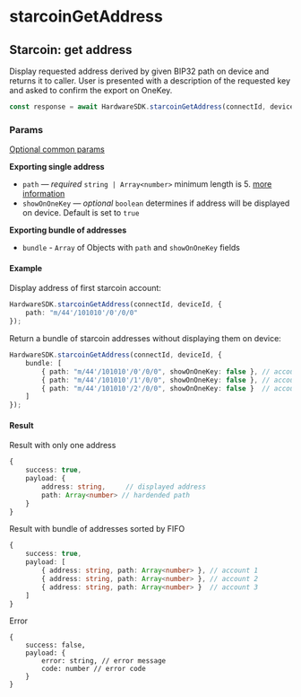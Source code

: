 # starcoinGetAddress

## Starcoin: get address

Display requested address derived by given BIP32 path on device and returns it to caller. User is presented with a description of the requested key and asked to confirm the export on OneKey.

```typescript
const response = await HardwareSDK.starcoinGetAddress(connectId, deviceId, params)
```

### Params

[Optional common params](../common-params.md)

**Exporting single address**

* `path` — _required_ `string | Array<number>`  minimum length is 5. [more information](../path.md)
* `showOnOneKey` — _optional_ `boolean` determines if address will be displayed on device. Default is set to `true`

**Exporting bundle of addresses**

* `bundle` - `Array` of Objects with `path` and `showOnOneKey` fields

#### Example

Display address of first starcoin account:

```typescript
HardwareSDK.starcoinGetAddress(connectId, deviceId, {
    path: "m/44'/101010'/0'/0/0"
});
```

Return a bundle of starcoin addresses without displaying them on device:

```typescript
HardwareSDK.starcoinGetAddress(connectId, deviceId, {
    bundle: [
        { path: "m/44'/101010'/0'/0/0", showOnOneKey: false }, // account 1
        { path: "m/44'/101010'/1'/0/0", showOnOneKey: false }, // account 2
        { path: "m/44'/101010'/2'/0/0", showOnOneKey: false }  // account 3
    ]
});
```

#### Result

Result with only one address

```typescript
{
    success: true,
    payload: {
        address: string,     // displayed address
        path: Array<number> // hardended path
    }
}
```

Result with bundle of addresses sorted by FIFO

```typescript
{
    success: true,
    payload: [
        { address: string, path: Array<number> }, // account 1
        { address: string, path: Array<number> }, // account 2
        { address: string, path: Array<number> }  // account 3
    ]
}
```

Error

```
{
    success: false,
    payload: {
        error: string, // error message
        code: number // error code
    }
}
```
